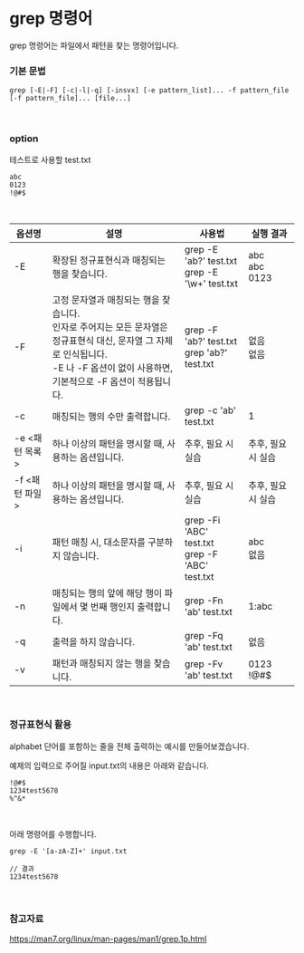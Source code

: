 # grep 명령어

grep 명령어는 파일에서 패턴을 찾는 명령어입니다.

### 기본 문법

`grep [-E|-F] [-c|-l|-q] [-insvx] [-e pattern_list]... -f pattern_file [-f pattern_file]... [file...]`

<br>

### option

테스트로 사용할 test.txt

```
abc
0123
!@#$
```

<br>

| 옵션명         | 설명                                                         | 사용법                                              | 실행 결과             |
| -------------- | ------------------------------------------------------------ | --------------------------------------------------- | --------------------- |
| -E             | 확장된 정규표현식과 매칭되는 행을 찾습니다.                  | grep -E 'ab?' test.txt<br />grep -E '\w+' test.txt  | abc<br />abc<br/>0123 |
| -F             | 고정 문자열과 매칭되는 행을 찾습니다.<br />인자로 주어지는 모든 문자열은 정규표현식 대신, 문자열 그 자체로 인식됩니다.<br />-E 나 -F 옵션이 없이 사용하면, 기본적으로 -F 옵션이 적용됩니다. | grep -F 'ab?' test.txt<br />grep 'ab?' test.txt     | 없음<br />없음        |
| -c             | 매칭되는 행의 수만 출력합니다.                               | grep -c 'ab' test.txt                               | 1                     |
| -e <패턴 목록> | 하나 이상의 패턴을 명시할 때, 사용하는 옵션입니다.           | 추후, 필요 시 실습                                  | 추후, 필요 시 실습    |
| -f <패턴 파일> | 하나 이상의 패턴을 명시할 때, 사용하는 옵션입니다.           | 추후, 필요 시 실습                                  | 추후, 필요 시 실습    |
| -i             | 패턴 매칭 시, 대소문자를 구분하지 않습니다.                  | grep -Fi 'ABC' test.txt<br />grep -F 'ABC' test.txt | abc<br />없음         |
| -n             | 매칭되는 행의 앞에 해당 행이 파일에서 몇 번째 행인지 출력합니다. | grep -Fn 'ab' test.txt                              | 1:abc                 |
| -q             | 출력을 하지 않습니다.                                        | grep -Fq 'ab' test.txt                              | 없음                  |
| -v             | 패턴과 매칭되지 않는 행을 찾습니다.                          | grep -Fv 'ab' test.txt                              | 0123<br/>!@#$         |

<br>

### 정규표현식 활용

alphabet 단어를 포함하는 줄을 전체 출력하는 예시를 만들어보겠습니다.

예제의 입력으로 주어질 input.txt의 내용은 아래와 같습니다.

```
!@#$
1234test5678
%^&*
```

<br>

아래 명령어를 수행합니다.

```shell
grep -E '[a-zA-Z]+' input.txt

// 결과
1234test5678
```

<br>

### 참고자료

https://man7.org/linux/man-pages/man1/grep.1p.html